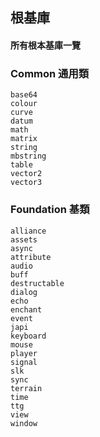 ## 根基庫

#### 所有根本基庫一覽

### Common 通用類

```text
base64
colour
curve
datum
math
matrix
string
mbstring
table
vector2
vector3
```

### Foundation 基類

```text
alliance
assets
async
attribute
audio
buff
destructable
dialog
echo
enchant
event
japi
keyboard
mouse
player
signal
slk
sync
terrain
time
ttg
view
window
```
